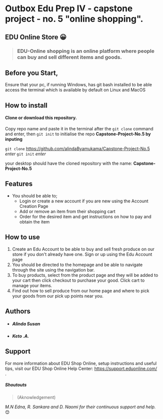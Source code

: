 # Outbox Edu Prep IV - capstone project - no. 5 "online shopping".
   ## EDU Online Store 😀️

> ### EDU-Online shopping is an online platform where people can buy and sell different items and goods.


## Before you Start,
Ensure that your pc, if running Windows, has git bash installed to 
be able access the terminal which is available by default on Linux
and MacOS

## How to install
#### Clone or download this repository.
Copy repo name and paste it in the terminal after the ```git clone``` command and 
enter, then ```git init``` to initialise the repo
__Capstone-Project-No.5 by inputing__ 

```git clone``` https://github.com/alindaByamukama/Capstone-Project-No.5 *enter*
```git init``` *enter* 

your desktop should have the cloned repository with the name:
__Capstone-Project-No.5__

## Features
- You should be able to;
  - Login or create a new account if you are new using the Account Creation Page
  - Add or remove an item from their shopping cart
  - Order for the desired item and get instructions on how to pay and obtain the item
  
## How to use
1. Create an Edu Account to be able to buy and sell fresh produce on
our store if you don't already have one. Sign or up using the Edu Account page
2. You should be directed to the homepage and be able to navigate through
the site using the navigation bar.
3. To buy products, select from the product page and they will be added to
your cart then click checkout to purchase your good. Click cart to manage
your items.
4. Find out how to sell produce from our home page and where to pick your 
goods from our pick up points near you.
 
## Authors
- ##### Alinda Susan
- ##### Keto .A.


## Support
For more information about EDU Shop Online, setup instructions and useful tips, visit our EDU Shop Online Help Center: https://support.eduonline.com/ .

##### Shoutouts ###### 
> (Aknowledgement)

*M.N Edna, R. Sankara and D. Naomi for their continuous support and help.* 😊️

